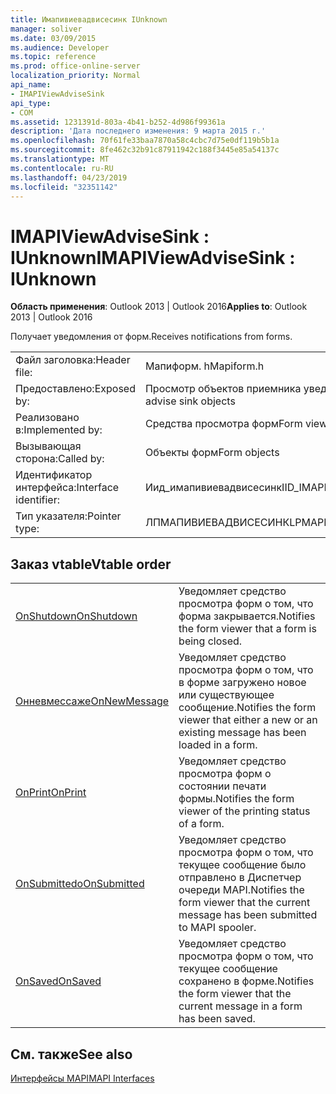 ```yaml
---
title: Имапивиевадвисесинк IUnknown
manager: soliver
ms.date: 03/09/2015
ms.audience: Developer
ms.topic: reference
ms.prod: office-online-server
localization_priority: Normal
api_name:
- IMAPIViewAdviseSink
api_type:
- COM
ms.assetid: 1231391d-803a-4b41-b252-4d986f99361a
description: 'Дата последнего изменения: 9 марта 2015 г.'
ms.openlocfilehash: 70f61fe33baa7870a58c4cbc7d75e0df119b5b1a
ms.sourcegitcommit: 8fe462c32b91c87911942c188f3445e85a54137c
ms.translationtype: MT
ms.contentlocale: ru-RU
ms.lasthandoff: 04/23/2019
ms.locfileid: "32351142"
---
```

# <a name="imapiviewadvisesink--iunknown"></a><span data-ttu-id="53226-103">IMAPIViewAdviseSink : IUnknown</span><span class="sxs-lookup"><span data-stu-id="53226-103">IMAPIViewAdviseSink : IUnknown</span></span>

  
  
<span data-ttu-id="53226-104">**Область применения**: Outlook 2013 | Outlook 2016</span><span class="sxs-lookup"><span data-stu-id="53226-104">**Applies to**: Outlook 2013 | Outlook 2016</span></span> 
  
<span data-ttu-id="53226-105">Получает уведомления от форм.</span><span class="sxs-lookup"><span data-stu-id="53226-105">Receives notifications from forms.</span></span> 
  
|||
|:-----|:-----|
|<span data-ttu-id="53226-106">Файл заголовка:</span><span class="sxs-lookup"><span data-stu-id="53226-106">Header file:</span></span>  <br/> |<span data-ttu-id="53226-107">Мапиформ. h</span><span class="sxs-lookup"><span data-stu-id="53226-107">Mapiform.h</span></span>  <br/> |
|<span data-ttu-id="53226-108">Предоставлено:</span><span class="sxs-lookup"><span data-stu-id="53226-108">Exposed by:</span></span>  <br/> |<span data-ttu-id="53226-109">Просмотр объектов приемника уведомлений</span><span class="sxs-lookup"><span data-stu-id="53226-109">View advise sink objects</span></span>  <br/> |
|<span data-ttu-id="53226-110">Реализовано в:</span><span class="sxs-lookup"><span data-stu-id="53226-110">Implemented by:</span></span>  <br/> |<span data-ttu-id="53226-111">Средства просмотра форм</span><span class="sxs-lookup"><span data-stu-id="53226-111">Form viewers</span></span>  <br/> |
|<span data-ttu-id="53226-112">Вызывающая сторона:</span><span class="sxs-lookup"><span data-stu-id="53226-112">Called by:</span></span>  <br/> |<span data-ttu-id="53226-113">Объекты форм</span><span class="sxs-lookup"><span data-stu-id="53226-113">Form objects</span></span>  <br/> |
|<span data-ttu-id="53226-114">Идентификатор интерфейса:</span><span class="sxs-lookup"><span data-stu-id="53226-114">Interface identifier:</span></span>  <br/> |<span data-ttu-id="53226-115">Иид_имапивиевадвисесинк</span><span class="sxs-lookup"><span data-stu-id="53226-115">IID_IMAPIViewAdviseSink</span></span>  <br/> |
|<span data-ttu-id="53226-116">Тип указателя:</span><span class="sxs-lookup"><span data-stu-id="53226-116">Pointer type:</span></span>  <br/> |<span data-ttu-id="53226-117">ЛПМАПИВИЕВАДВИСЕСИНК</span><span class="sxs-lookup"><span data-stu-id="53226-117">LPMAPIVIEWADVISESINK</span></span>  <br/> |
   
## <a name="vtable-order"></a><span data-ttu-id="53226-118">Заказ vtable</span><span class="sxs-lookup"><span data-stu-id="53226-118">Vtable order</span></span>

|||
|:-----|:-----|
|[<span data-ttu-id="53226-119">OnShutdown</span><span class="sxs-lookup"><span data-stu-id="53226-119">OnShutdown</span></span>](imapiviewadvisesink-onshutdown.md) <br/> |<span data-ttu-id="53226-120">Уведомляет средство просмотра форм о том, что форма закрывается.</span><span class="sxs-lookup"><span data-stu-id="53226-120">Notifies the form viewer that a form is being closed.</span></span>  <br/> |
|[<span data-ttu-id="53226-121">Онневмессаже</span><span class="sxs-lookup"><span data-stu-id="53226-121">OnNewMessage</span></span>](imapiviewadvisesink-onnewmessage.md) <br/> |<span data-ttu-id="53226-122">Уведомляет средство просмотра форм о том, что в форме загружено новое или существующее сообщение.</span><span class="sxs-lookup"><span data-stu-id="53226-122">Notifies the form viewer that either a new or an existing message has been loaded in a form.</span></span>  <br/> |
|[<span data-ttu-id="53226-123">OnPrint</span><span class="sxs-lookup"><span data-stu-id="53226-123">OnPrint</span></span>](imapiviewadvisesink-onprint.md) <br/> |<span data-ttu-id="53226-124">Уведомляет средство просмотра форм о состоянии печати формы.</span><span class="sxs-lookup"><span data-stu-id="53226-124">Notifies the form viewer of the printing status of a form.</span></span>  <br/> |
|[<span data-ttu-id="53226-125">OnSubmittedо</span><span class="sxs-lookup"><span data-stu-id="53226-125">OnSubmitted</span></span>](imapiviewadvisesink-onsubmitted.md) <br/> |<span data-ttu-id="53226-126">Уведомляет средство просмотра форм о том, что текущее сообщение было отправлено в Диспетчер очереди MAPI.</span><span class="sxs-lookup"><span data-stu-id="53226-126">Notifies the form viewer that the current message has been submitted to MAPI spooler.</span></span>  <br/> |
|[<span data-ttu-id="53226-127">OnSaved</span><span class="sxs-lookup"><span data-stu-id="53226-127">OnSaved</span></span>](imapiviewadvisesink-onsaved.md) <br/> |<span data-ttu-id="53226-128">Уведомляет средство просмотра форм о том, что текущее сообщение сохранено в форме.</span><span class="sxs-lookup"><span data-stu-id="53226-128">Notifies the form viewer that the current message in a form has been saved.</span></span>  <br/> |
   
## <a name="see-also"></a><span data-ttu-id="53226-129">См. также</span><span class="sxs-lookup"><span data-stu-id="53226-129">See also</span></span>



[<span data-ttu-id="53226-130">Интерфейсы MAPI</span><span class="sxs-lookup"><span data-stu-id="53226-130">MAPI Interfaces</span></span>](mapi-interfaces.md)


